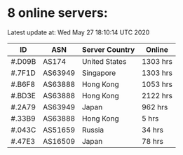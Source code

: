 # 8 online servers:

Latest update at: Wed May 27 18:10:14 UTC 2020

| ID | ASN | Server Country | Online |
| -- | --- | -------------- | ------ |
| #.D09B | AS174 | United States | 1303 hrs |
| #.7F1D | AS63949 | Singapore | 1303 hrs |
| #.B6F8 | AS63888 | Hong Kong | 1053 hrs |
| #.BD3E | AS63888 | Hong Kong | 2122 hrs |
| #.2A79 | AS63949 | Japan | 962 hrs |
| #.33B9 | AS63888 | Hong Kong | 5 hrs |
| #.043C | AS51659 | Russia | 34 hrs |
| #.47E3 | AS16509 | Japan | 78 hrs |

